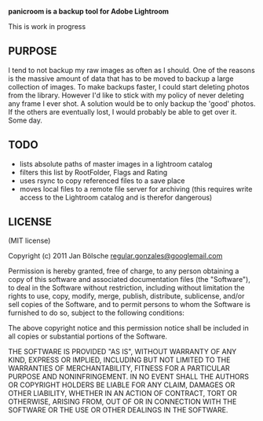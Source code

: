 **panicroom is a backup tool for Adobe Lightroom**

This is work in progress

## PURPOSE

I tend to not backup my raw images as often as I should. One of the reasons is the massive amount of data that has to be moved to backup a large collection of images. To make backups faster, I could start deleting photos from the library. However I'd like to stick with my policy of never deleting any frame I ever shot.
A solution would be to only backup the 'good' photos. If the others are eventually lost, I would probably be able to get over it. Some day.

## TODO

- lists absolute paths of master images in a lightroom catalog
- filters this list by RootFolder, Flags and Rating
- uses rsync to copy referenced files to a save place
- moves local files to a remote file server for archiving (this requires write access to the Lightroom catalog and is therefor dangerous)

## LICENSE

(MIT license)

Copyright (c) 2011 Jan Bölsche <regular.gonzales@googlemail.com>

Permission is hereby granted, free of charge, to any person obtaining
a copy of this software and associated documentation files (the
"Software"), to deal in the Software without restriction, including
without limitation the rights to use, copy, modify, merge, publish,
distribute, sublicense, and/or sell copies of the Software, and to
permit persons to whom the Software is furnished to do so, subject to
the following conditions:

The above copyright notice and this permission notice shall be
included in all copies or substantial portions of the Software.

THE SOFTWARE IS PROVIDED "AS IS", WITHOUT WARRANTY OF ANY KIND,
EXPRESS OR IMPLIED, INCLUDING BUT NOT LIMITED TO THE WARRANTIES OF
MERCHANTABILITY, FITNESS FOR A PARTICULAR PURPOSE AND
NONINFRINGEMENT. IN NO EVENT SHALL THE AUTHORS OR COPYRIGHT HOLDERS BE
LIABLE FOR ANY CLAIM, DAMAGES OR OTHER LIABILITY, WHETHER IN AN ACTION
OF CONTRACT, TORT OR OTHERWISE, ARISING FROM, OUT OF OR IN CONNECTION
WITH THE SOFTWARE OR THE USE OR OTHER DEALINGS IN THE SOFTWARE.